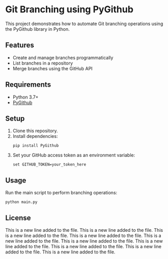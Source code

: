 # Git Branching using PyGithub

This project demonstrates how to automate Git branching operations using the PyGithub library in Python.

## Features

- Create and manage branches programmatically
- List branches in a repository
- Merge branches using the GitHub API

## Requirements

- Python 3.7+
- [PyGithub](https://pygithub.readthedocs.io/en/latest/)

## Setup

1. Clone this repository.
2. Install dependencies:
   ```
   pip install PyGithub
   ```
3. Set your GitHub access token as an environment variable:
   ```
   set GITHUB_TOKEN=your_token_here
   ```

## Usage

Run the main script to perform branching operations:

```
python main.py
```

## License

This is a new line added to the file.
This is a new line added to the file.
This is a new line added to the file.
This is a new line added to the file.
This is a new line added to the file.
This is a new line added to the file.
This is a new line added to the file.
This is a new line added to the file.
This is a new line added to the file.
This is a new line added to the file.